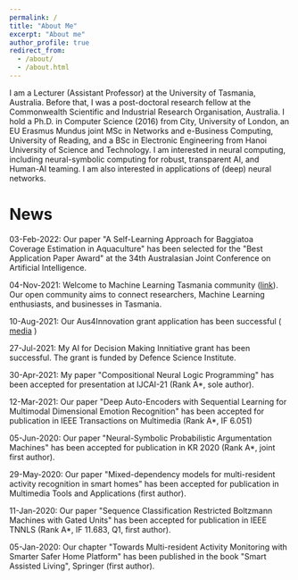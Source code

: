 ```yaml
---
permalink: /
title: "About Me"
excerpt: "About me"
author_profile: true
redirect_from: 
  - /about/
  - /about.html
---
```


I am a Lecturer (Assistant Professor) at the University of Tasmania, Australia. Before that, I was a post-doctoral research fellow at the Commonwealth Scientific and Industrial Research Organisation, Australia. I hold a Ph.D. in Computer Science (2016) from City, University of London, an EU Erasmus Mundus joint MSc in Networks and e-Business Computing, University of Reading, and a BSc in Electronic Engineering from Hanoi University of Science and Technology. I am interested in neural computing, including neural-symbolic computing for robust, transparent AI, and Human-AI teaming. I am also interested in applications of (deep) neural networks. 

News
======
03-Feb-2022: Our paper "A Self-Learning Approach for Baggiatoa Coverage Estimation in Aquaculture" has been selected for the "Best Application Paper Award" at the 34th Australasian Joint Conference on Artificial Intelligence.

04-Nov-2021: Welcome to Machine Learning Tasmania community ([link](http://tasml.com)). Our open community aims to connect researchers, Machine Learning enthusiasts, and businesses in Tasmania.

10-Aug-2021: Our Aus4Innovation grant application has been successful (	[media](https://www.utas.edu.au/communications/general-news/all-news/tasmanian-researchers-expertise-help-assist-remote-communities-in-vietnam) )

27-Jul-2021: My AI for Decision Making Innitiative grant has been successful. The grant is funded by Defence Science Institute.

30-Apr-2021: My paper "Compositional Neural Logic Programming" has been accepted for presentation at IJCAI-21 (Rank A*, sole author).

12-Mar-2021: Our paper "Deep Auto-Encoders with Sequential Learning for Multimodal Dimensional Emotion Recognition" has been accepted for publication in  IEEE Transactions on Multimedia (Rank A*, IF 6.051)

05-Jun-2020: Our paper "Neural-Symbolic Probabilistic Argumentation Machines" has been accepted for publication in KR 2020 (Rank A*, joint first author).

29-May-2020: Our paper "Mixed-dependency models for multi-resident activity recognition in smart homes" has been accepted for publication in Multimedia Tools and Applications (first author).

11-Jan-2020: Our paper "Sequence Classification Restricted Boltzmann Machines with Gated Units" has been accepted for publication in IEEE TNNLS (Rank A*, IF 11.683, Q1, first author).

05-Jan-2020: Our chapter "Towards Multi-resident Activity Monitoring with Smarter Safer Home Platform" has been published in the book "Smart Assisted Living", Springer (first author).


